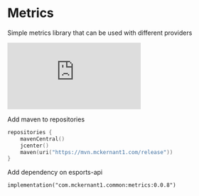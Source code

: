 # Metrics

Simple metrics library that can be used with different providers

![Version](https://badgen.net/maven/v/metadata-url/https/mvn.mckernant1.com/release/com/mckernant1/commons/metrics/maven-metadata.xml)


Add maven to repositories
```build.gradle.kts
repositories {
    mavenCentral()
    jcenter()
    maven(uri("https://mvn.mckernant1.com/release"))
}
```

Add dependency on esports-api
```
implementation("com.mckernant1.common:metrics:0.0.8")
```

